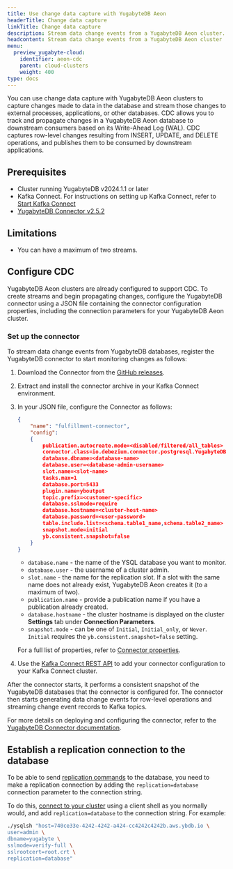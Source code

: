 ```yaml
---
title: Use change data capture with YugabyteDB Aeon
headerTitle: Change data capture
linkTitle: Change data capture
description: Stream data change events from a YugabyteDB Aeon cluster.
headcontent: Stream data change events from a YugabyteDB Aeon cluster
menu:
  preview_yugabyte-cloud:
    identifier: aeon-cdc
    parent: cloud-clusters
    weight: 400
type: docs
---
```


You can use change data capture with YugabyteDB Aeon clusters to capture changes made to data in the database and stream those changes to external processes, applications, or other databases. CDC allows you to track and propagate changes in a YugabyteDB Aeon database to downstream consumers based on its Write-Ahead Log (WAL). CDC captures row-level changes resulting from INSERT, UPDATE, and DELETE operations, and publishes them to be consumed by downstream applications.

## Prerequisites

- Cluster running YugabyteDB v2024.1.1 or later
- Kafka Connect. For instructions on setting up Kafka Connect, refer to [Start Kafka Connect](../../../explore/change-data-capture/using-logical-replication/get-started/#start-kafka-connect)
- [YugabyteDB Connector v2.5.2](https://github.com/yugabyte/debezium/releases/tag/dz.2.5.2.yb.2024.1)

## Limitations

- You can have a maximum of two streams.

## Configure CDC

YugabyteDB Aeon clusters are already configured to support CDC. To create streams and begin propagating changes, configure the YugabyteDB connector using a JSON file containing the connector configuration properties, including the connection parameters for your YugabyteDB Aeon cluster.

### Set up the connector

To stream data change events from YugabyteDB databases, register the YugabyteDB connector to start monitoring changes as follows:

1. Download the Connector from the [GitHub releases](https://github.com/yugabyte/debezium/releases/tag/dz.2.5.2.yb.2024.1).
1. Extract and install the connector archive in your Kafka Connect environment.
1. In your JSON file, configure the Connector as follows:

    ```json
    {
        "name": "fulfillment-connector",
        "config": 
        {
            publication.autocreate.mode=<disabled/filtered/all_tables>
            connector.class=io.debezium.connector.postgresql.YugabyteDBConnector
            database.dbname=<database-name> 
            database.user=<database-admin-username>
            slot.name=<slot-name>
            tasks.max=1
            database.port=5433
            plugin.name=yboutput
            topic.prefix=<customer-specific>
            database.sslmode=require
            database.hostname=<cluster-host-name>
            database.password=<user-password>
            table.include.list=<schema.table1_name,schema.table2_name>
            snapshot.mode=initial
            yb.consistent.snapshot=false
        }
    }
    ```

    - `database.name` - the name of the YSQL database you want to monitor.
    - `database.user` - the username of a cluster admin.
    - `slot.name` - the name for the replication slot. If a slot with the same name does not already exist, YugabyteDB Aeon creates it (to a maximum of two).
    - `publication.name` - provide a publication name if you have a publication already created.
    - `database.hostname` - the cluster hostname is displayed on the cluster **Settings** tab under **Connection Parameters**.
    - `snapshot.mode` - can be one of `Initial`, `Initial_only`, or `Never`. `Initial` requires the `yb.consistent.snapshot=false` setting.

    For a full list of properties, refer to [Connector properties](../../../explore/change-data-capture/using-logical-replication/yugabytedb-connector/#connector-properties).

1. Use the [Kafka Connect REST API](https://kafka.apache.org/documentation/#connect_rest) to add your connector configuration to your Kafka Connect cluster.

After the connector starts, it performs a consistent snapshot of the YugabyteDB databases that the connector is configured for. The connector then starts generating data change events for row-level operations and streaming change event records to Kafka topics.

For more details on deploying and configuring the connector, refer to the [YugabyteDB Connector documentation](../../../explore/change-data-capture/using-logical-replication/yugabytedb-connector/).

## Establish a replication connection to the database

To be able to send [replication commands](https://www.postgresql.org/docs/11/protocol-replication.html) to the database, you need to make a replication connection by adding the `replication=database` connection parameter to the connection string.

To do this, [connect to your cluster](../../cloud-connect/connect-client-shell/) using a client shell as you normally would, and add `replication=database` to the connection string. For example:

```sh
./ysqlsh "host=740ce33e-4242-4242-a424-cc4242c4242b.aws.ybdb.io \
user=admin \
dbname=yugabyte \
sslmode=verify-full \
sslrootcert=root.crt \
replication=database"
```
